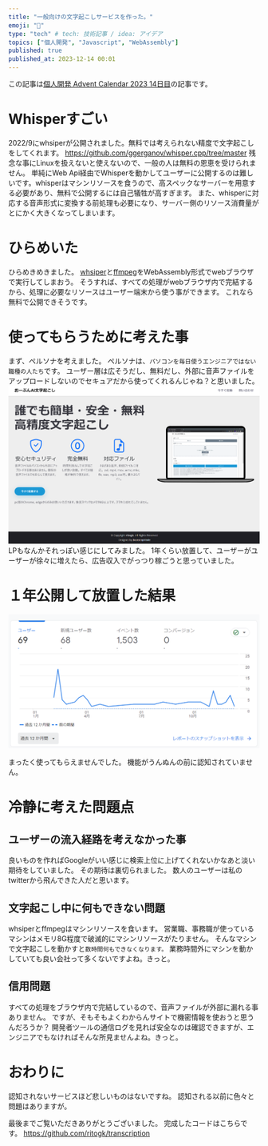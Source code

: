 ```yaml
---
title: "一般向けの文字起こしサービスを作った。"
emoji: "🤖"
type: "tech" # tech: 技術記事 / idea: アイデア
topics: ["個人開発", "Javascript", "WebAssembly"]
published: true
published_at: 2023-12-14 00:01
---
```


この記事は[個人開発 Advent Calendar 2023 14日目](https://qiita.com/advent-calendar/2023/personal-developement)の記事です。

# Whisperすごい

2022/9にwhsiperが公開されました。無料では考えられない精度で文字起こしをしてくれます。
https://github.com/ggerganov/whisper.cpp/tree/master
残念な事にLinuxを扱えないと使えないので、一般の人は無料の恩恵を受けられません。
単純にWeb Api経由でWhisperを動かしてユーザーに公開するのは難しいです。whisperはマシンリソースを食うので、高スペックなサーバーを用意する必要があり、無料で公開するには自己犠牲が高すぎます。
また、whisperに対応する音声形式に変換する前処理も必要になり、サーバー側のリソース消費量がとにかく大きくなってしまいます。

# ひらめいた

ひらめきめきました。
[whsiper](https://github.com/ggerganov/whisper.cpp/tree/master/examples/whisper.wasm)と[ffmpeg](https://github.com/ffmpegwasm/ffmpeg.wasm)をWebAssembly形式でwebブラウザで実行してしまおう。
そうすれば、すべての処理がwebブラウザ内で完結するから、処理に必要なリソースはユーザー端末から使う事ができます。
これなら無料で公開できそうです。

# 使ってもらうために考えた事

まず、ペルソナを考えました。
ペルソナは、`パソコンを毎日使うエンジニアではない職種の人たち`です。
ユーザー層は広そうだし、無料だし、外部に音声ファイルをアップロードしないのでセキュアだから使ってくれるんじゃね？と思いました。
![](/images/9ea769ab12f310/1.png)
LPもなんかそれっぽい感じにしてみました。
1年くらい放置して、ユーザーがユーザーが徐々に増えたら、広告収入でがっつり稼ごうと思っていました。

# １年公開して放置した結果

![](/images/9ea769ab12f310/2.png)

まったく使ってもらえませんでした。
機能がうんぬんの前に認知されていません。

# 冷静に考えた問題点

## ユーザーの流入経路を考えなかった事

良いものを作ればGoogleがいい感じに検索上位に上げてくれないかなあと淡い期待をしていました。
その期待は裏切られました。
数人のユーザーは私のtwitterから飛んできた人だと思います。

## 文字起こし中に何もできない問題

whsiperとffmpegはマシンリソースを食います。
営業職、事務職が使っているマシンはメモリ8G程度で破滅的にマシンリソースがたりません。
そんなマシンで文字起こしを動かすと`数時間何もできなくなります。`
業務時間外にマシンを動かしていても良い会社って多くないですよね。きっと。

## 信用問題

すべての処理をブラウザ内で完結しているので、音声ファイルが外部に漏れる事ありません。
ですが、そもそもよくわからんサイトで機密情報を使おうと思うんだろうか？
開発者ツールの通信ログを見れば安全なのは確認できますが、エンジニアでもなければそんな所見ませんよね。きっと。

# おわりに

認知されないサービスほど悲しいものはないですね。
認知される以前に色々と問題はありますが。

最後までご覧いただきありがとうございました。
完成したコードはこちらです。
https://github.com/ritogk/transcription

